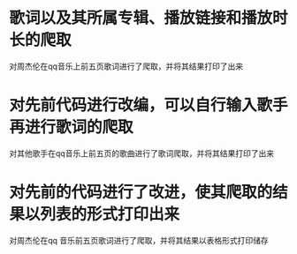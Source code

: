 # 歌词以及其所属专辑、播放链接和播放时长的爬取
对周杰伦在qq音乐上前五页歌词进行了爬取，并将其结果打印了出来
# 对先前代码进行改编，可以自行输入歌手再进行歌词的爬取
对其他歌手在qq音乐上前五页的歌曲进行了歌词爬取，并将其结果打印了出来
# 对先前的代码进行了改进，使其爬取的结果以列表的形式打印出来
对周杰伦在qq 音乐前五页歌词进行了爬取，并将其结果以表格形式打印储存
